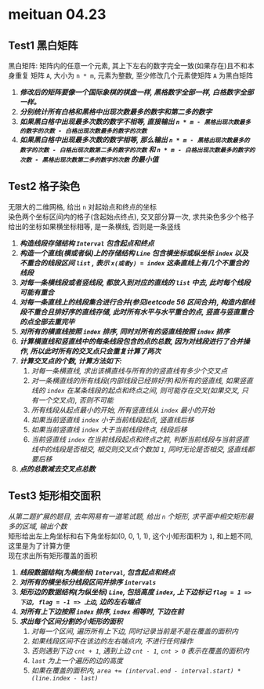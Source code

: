 # meituan 04.23

## Test1 黑白矩阵

黑白矩阵: 矩阵内的任意一个元素, 其上下左右的数字完全一致(如果存在)且不和本身重复
矩阵 `A`, 大小为 `n * m`, 元素为整数, 至少修改几个元素使矩阵 `A` 为黑白矩阵

1. ***修改后的矩阵要像一个国际象棋的棋盘一样, 黑格数字全部一样, 白格数字全部一样。***
2. ***分别统计所有白格和黑格中出现次数最多的数字和第二多的数字***
3. ***如果黑白格中出现最多次数的数字不相等, 直接输出 `n * m - 黑格出现次数最多的数字的次数 - 白格出现次数最多的数字的次数`***
4. ***如果黑白格中出现最多次数的数字相等, 那么输出 `n * m - 黑格出现次数最多的数字的次数 - 白格出现次数第二多的数字的次数` 和 `n * m - 白格出现次数最多的数字的次数 - 黑格出现次数第二多的数字的次数` 的最小值***

## Test2 格子染色

无限大的二维网格, 给出 `n` 对起始点和终点的坐标   
染色两个坐标区间内的格子(含起始点终点), 交叉部分算一次, 求共染色多少个格子   
给出的坐标如果横坐标相等, 是一条横线, 否则是一条竖线   

1. ***构造线段存储结构 `Interval` 包含起点和终点***
2. ***构造一个直线(横或者纵)上的存储结构 `Line` 包含横坐标或纵坐标 `index` 以及 不重合的线段区间 `list` , 表示 `x(或者y) = index` 这条直线上有几个不重合的线段***
3. ***对每一条横线段或者竖线段, 都放入到对应的直线的 `list` 中去, 此时每个线段可能有重合***
4. ***对每一条直线上的线段集合进行合并(参见leetcode 56 区间合并), 构造内部线段不重合且排好序的直线存储, 此时所有水平与水平重合的点, 竖直与竖直重合的点全部去重完毕***
5. ***对所有的横直线按照 `index` 排序, 同时对所有的竖直线按照 `index` 排序***
6. ***计算横直线和竖直线中的每条线段包含的点的总数, 因为对线段进行了合并操作, 所以此时所有的交叉点只会重复计算了两次***
7. ***计算交叉点的个数, 计算方法如下:***   
   1. *对每一条横直线, 求出该横直线与所有的的竖直线有多少个交叉点*   
   2. *对一条横直线的所有线段(内部线段已经排好序)和所有的竖直线, 如果竖直线的 `index` 在某条线段的起点和终点之间, 则可能存在交叉(如果交叉, 只有一个交叉点), 否则不可能*   
   3. *所有线段从起点最小的开始, 所有竖直线从 `index` 最小的开始*
   4. *如果当前竖直线 `index` 小于当前线段起点, 竖直线后移*   
   5. *如果当前竖直线 `index` 大于当前线段终点, 线段后移*   
   6. *当前竖直线 `index` 在当前线段起点和终点之前, 判断当前线段与当前竖直线中的线段是否相交, 相交则交叉点个数加 `1`, 同时无论是否相交, 竖直线都要后移*   
8. ***点的总数减去交叉点总数***

## Test3 矩形相交面积

*从第二题扩展的题目, 去年网易有一道笔试题, 给出 `n` 个矩形, 求平面中相交矩形最多的区域, 输出个数*   
矩形给出左上角坐标和右下角坐标如(0, 0, 1, 1), 这个小矩形面积为 `1`, 和上题不同, 这里是为了计算方便   
现在求出所有矩形覆盖的面积   

1. ***线段数据结构(为横坐标) `Interval`, 包含起点和终点***
2. ***对所有的横坐标分线段区间并排序 `intervals`***
3. ***矩形边的数据结构(为纵坐标) `Line`, 包括高度 `index`, 上下边标记  `flag = 1 => 下边, flag = -1 => 上边`, 边的左右端点***   
4. ***对所有上下边按照 `index` 排序, `index` 相等时, 下边在前***
5. ***求出每个区间分割的小矩形的面积***   
   1. *对每一个区间, 遍历所有上下边, 同时记录当前是不是在覆盖的面积内*
   2. *如果线段区间不在该边的左右端点内, 不进行任何操作*
   3. *否则遇到下边 `cnt + 1`, 遇到上边 `cnt - 1`, `cnt > 0` 表示在覆盖的面积内*
   4. *`last` 为上一个遍历的边的高度*
   5. *如果在覆盖的面积内, `area += (interval.end - interval.start) * (line.index - last)`*
